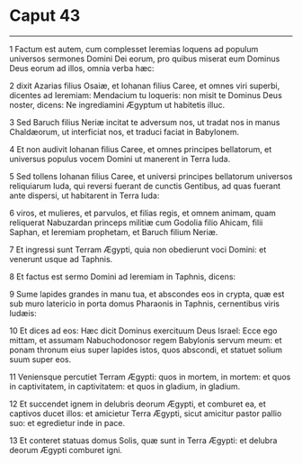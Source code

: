 # Caput 43

***

1 Factum est autem, cum complesset Ieremias loquens ad populum universos sermones Domini Dei eorum, pro quibus miserat eum Dominus Deus eorum ad illos, omnia verba hæc:

2 dixit Azarias filius Osaiæ, et Iohanan filius Caree, et omnes viri superbi, dicentes ad Ieremiam: Mendacium tu loqueris: non misit te Dominus Deus noster, dicens: Ne ingrediamini Ægyptum ut habitetis illuc.

3 Sed Baruch filius Neriæ incitat te adversum nos, ut tradat nos in manus Chaldæorum, ut interficiat nos, et traduci faciat in Babylonem.

4 Et non audivit Iohanan filius Caree, et omnes principes bellatorum, et universus populus vocem Domini ut manerent in Terra Iuda.

5 Sed tollens Iohanan filius Caree, et universi principes bellatorum universos reliquiarum Iuda, qui reversi fuerant de cunctis Gentibus, ad quas fuerant ante dispersi, ut habitarent in Terra Iuda:

6 viros, et mulieres, et parvulos, et filias regis, et omnem animam, quam reliquerat Nabuzardan princeps militiæ cum Godolia filio Ahicam, filii Saphan, et Ieremiam prophetam, et Baruch filium Neriæ.

7 Et ingressi sunt Terram Ægypti, quia non obedierunt voci Domini: et venerunt usque ad Taphnis.

8 Et factus est sermo Domini ad Ieremiam in Taphnis, dicens:

9 Sume lapides grandes in manu tua, et abscondes eos in crypta, quæ est sub muro latericio in porta domus Pharaonis in Taphnis, cernentibus viris Iudæis:

10 Et dices ad eos: Hæc dicit Dominus exercituum Deus Israel: Ecce ego mittam, et assumam Nabuchodonosor regem Babylonis servum meum: et ponam thronum eius super lapides istos, quos abscondi, et statuet solium suum super eos.

11 Veniensque percutiet Terram Ægypti: quos in mortem, in mortem: et quos in captivitatem, in captivitatem: et quos in gladium, in gladium.

12 Et succendet ignem in delubris deorum Ægypti, et comburet ea, et captivos ducet illos: et amicietur Terra Ægypti, sicut amicitur pastor pallio suo: et egredietur inde in pace.

13 Et conteret statuas domus Solis, quæ sunt in Terra Ægypti: et delubra deorum Ægypti comburet igni.

